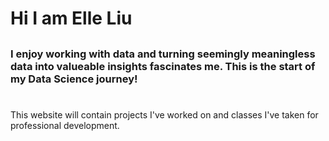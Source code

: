 # Hi I am Elle Liu

## 

### I enjoy working with data and turning seemingly meaningless data into valueable insights fascinates me. This is the start of my Data Science journey!

# 

This website will contain projects I've worked on and classes I've taken for professional development.